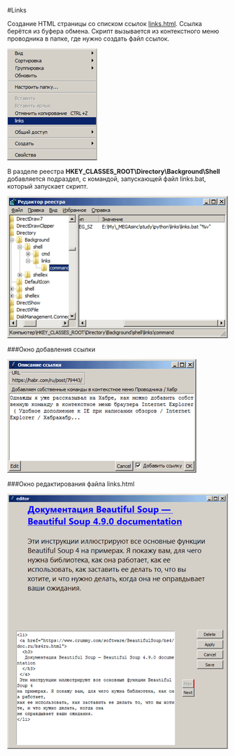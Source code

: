 #Links

Создание HTML страницы со списком ссылок [links.html](links.html). Ссылка берётся из буфера обмена. Скрипт вызывается из контекстного меню проводника в папке, где нужно создать файл ссылок.

![context](img/r_mous.gif)

В разделе реестра **HKEY_CLASSES_ROOT\Directory\Background\Shell** добавляется подраздел, с командой, запускающей файл links.bat, который запускает скрипт.

![heestr](img/reg.gif)

###Окно добавления ссылки

![link](img/link.gif)

###Окно редактирования файла links.html

![edit](img/edit.gif)
